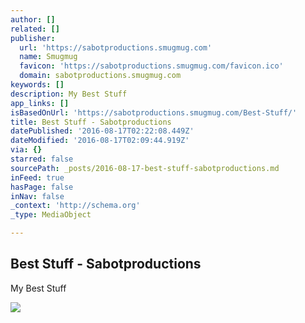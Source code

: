 ```yaml
---
author: []
related: []
publisher:
  url: 'https://sabotproductions.smugmug.com'
  name: Smugmug
  favicon: 'https://sabotproductions.smugmug.com/favicon.ico'
  domain: sabotproductions.smugmug.com
keywords: []
description: My Best Stuff
app_links: []
isBasedOnUrl: 'https://sabotproductions.smugmug.com/Best-Stuff/'
title: Best Stuff - Sabotproductions
datePublished: '2016-08-17T02:22:08.449Z'
dateModified: '2016-08-17T02:09:44.919Z'
via: {}
starred: false
sourcePath: _posts/2016-08-17-best-stuff-sabotproductions.md
inFeed: true
hasPage: false
inNav: false
_context: 'http://schema.org'
_type: MediaObject

---
```

<article style=""><h1>Best Stuff - Sabotproductions</h1><p>My Best Stuff</p><img src="https://photos.smugmug.com/Best-Stuff/i-9Mg3Tc4/0/L/img_6173-L.jpg" /></article>